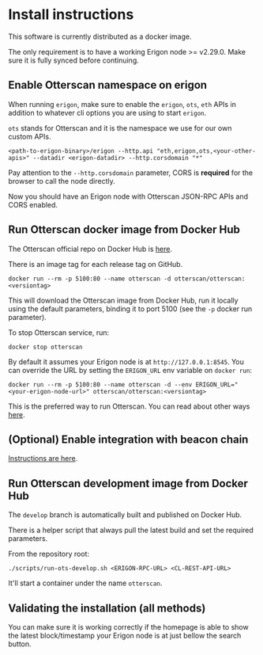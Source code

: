 # Install instructions

This software is currently distributed as a docker image.

The only requirement is to have a working Erigon node >= v2.29.0. Make sure it is fully synced before continuing.

## Enable Otterscan namespace on erigon

When running `erigon`, make sure to enable the `erigon`, `ots`, `eth` APIs in addition to whatever cli options you are using to start `erigon`.

`ots` stands for Otterscan and it is the namespace we use for our own custom APIs.

```
<path-to-erigon-binary>/erigon --http.api "eth,erigon,ots,<your-other-apis>" --datadir <erigon-datadir> --http.corsdomain "*"
```

Pay attention to the `--http.corsdomain` parameter, CORS is **required** for the browser to call the node directly.

Now you should have an Erigon node with Otterscan JSON-RPC APIs and CORS enabled.

## Run Otterscan docker image from Docker Hub

The Otterscan official repo on Docker Hub is [here](https://hub.docker.com/orgs/otterscan/repositories).

There is an image tag for each release tag on GitHub.

```
docker run --rm -p 5100:80 --name otterscan -d otterscan/otterscan:<versiontag>
```

This will download the Otterscan image from Docker Hub, run it locally using the default parameters, binding it to port 5100 (see the `-p` docker run parameter).

To stop Otterscan service, run:

```
docker stop otterscan
```

By default it assumes your Erigon node is at `http://127.0.0.1:8545`. You can override the URL by setting the `ERIGON_URL` env variable on `docker run`:

```
docker run --rm -p 5100:80 --name otterscan -d --env ERIGON_URL="<your-erigon-node-url>" otterscan/otterscan:<versiontag>
```

This is the preferred way to run Otterscan. You can read about other ways [here](./other-ways-to-run-otterscan.md).

## (Optional) Enable integration with beacon chain

[Instructions are here](./beacon-chain.md).

## Run Otterscan development image from Docker Hub

The `develop` branch is automatically built and published on Docker Hub.

There is a helper script that always pull the latest build and set the required parameters.

From the repository root:

```
./scripts/run-ots-develop.sh <ERIGON-RPC-URL> <CL-REST-API-URL>
```

It'll start a container under the name `otterscan`.

## Validating the installation (all methods)

You can make sure it is working correctly if the homepage is able to show the latest block/timestamp your Erigon node is at just bellow the search button.
